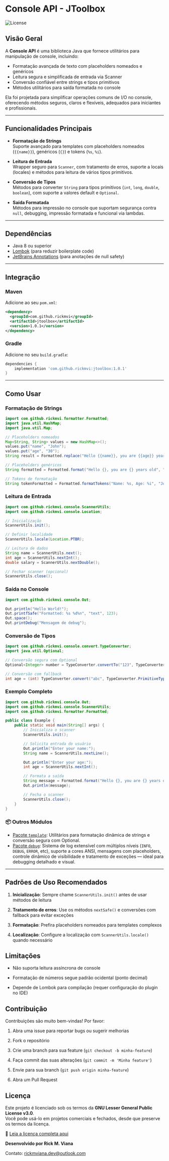 # Console API - JToolbox

![License](https://img.shields.io/badge/license-GPLv3-blue.svg)

## Visão Geral

A **Console API** é uma biblioteca Java que fornece utilitários para manipulação de console, incluindo:

- Formatação avançada de texto com placeholders nomeados e genéricos
- Leitura segura e simplificada de entrada via Scanner
- Conversão confiável entre strings e tipos primitivos
- Métodos utilitários para saída formatada no console

Ela foi projetada para simplificar operações comuns de I/O no console, oferecendo métodos seguros, claros e flexíveis, adequados para iniciantes e profissionais.

---

## Funcionalidades Principais

- **Formatação de Strings**  
  Suporte avançado para templates com placeholders nomeados (`{{name}}`), genéricos (`{}`) e tokens (`%s`, `%i`).

- **Leitura de Entrada**  
  Wrapper seguro para `Scanner`, com tratamento de erros, suporte a locais (locales) e métodos para leitura de vários tipos primitivos.

- **Conversão de Tipos**  
  Métodos para converter `String` para tipos primitivos (`int`, `long`, `double`, `boolean`), com suporte a valores default e `Optional`.

- **Saída Formatada**  
  Métodos para impressão no console que suportam segurança contra `null`, debugging, impressão formatada e funcional via lambdas.

---

## Dependências

- Java 8 ou superior  
- [Lombok](https://projectlombok.org/) (para reduzir boilerplate code)  
- [JetBrains Annotations](https://www.jetbrains.com/help/idea/nullable-and-notnull-annotations.html) (para anotações de null safety)

---

## Integração

### Maven

Adicione ao seu `pom.xml`:

```xml
<dependency>
  <groupId>com.github.rickmvi</groupId>
  <artifactId>jtoolbox</artifactId>
  <version>1.0.1</version>
</dependency> 
```

### Gradle

Adicione no seu `build.gradle`:

```gradle
dependencies {
    implementation 'com.github.rickmvi:jtoolbox:1.0.1'
}
```
___

## Como Usar
### Formatação de Strings

```java
import com.github.rickmvi.formatter.Formatted;
import java.util.HashMap;
import java.util.Map;

// Placeholders nomeados
Map<String, String> values = new HashMap<>();
values.put("name", "John");
values.put("age", "30");
String result = Formatted.replace("Hello {{name}}, you are {{age}} years old", values);

// Placeholders genéricos
String formatted = Formatted.format("Hello {}, you are {} years old", "John", 30);

// Tokens de formatação
String tokenFormatted = Formatted.formatTokens("Name: %s, Age: %i", "John", "30");
```

### Leitura de Entrada

```java
import com.github.rickmvi.console.ScannerUtils;
import com.github.rickmvi.console.Location;

// Inicialização
ScannerUtils.init();

// Definir localidade
ScannerUtils.locale(Location.PTBR);

// Leitura de dados
String name = ScannerUtils.next();
int age = ScannerUtils.nextInt();
double salary = ScannerUtils.nextDouble();

// Fechar scanner (opcional)
ScannerUtils.close();
```

### Saída no Console

```java
import com.github.rickmvi.console.Out;

Out.println("Hello World!");
Out.printfSafe("Formatted: %s %d%n", "text", 123);
Out.space();
Out.printDebug("Mensagem de debug");
```

### Conversão de Tipos

```java
import com.github.rickmvi.console.convert.TypeConverter;
import java.util.Optional;

// Conversão segura com Optional
Optional<Integer> number = TypeConverter.convertTo("123", TypeConverter.PrimitiveType.INT);

// Conversão com fallback
int age = (int) TypeConverter.convert("abc", TypeConverter.PrimitiveType.INT, 0);
```

### Exemplo Completo

```java
import com.github.rickmvi.console.Out;
import com.github.rickmvi.console.ScannerUtils;
import com.github.rickmvi.formatter.Formatted;

public class Example {
    public static void main(String[] args) {
        // Inicializa o scanner
        ScannerUtils.init();

        // Solicita entrada do usuário
        Out.println("Enter your name:");
        String name = ScannerUtils.nextLine();

        Out.println("Enter your age:");
        int age = ScannerUtils.nextInt();

        // Formata a saída
        String message = Formatted.format("Hello {}, you are {} years old", name, age);
        Out.println(message);

        // Fecha o scanner
        ScannerUtils.close();
    }
}
```

### 📦 Outros Módulos

- [Pacote `template`](/src/main/java/com/github/rickmvi/jtoolbox/template/README.md): Utilitários para formatação dinâmica de strings e conversão segura com Optional.
- [Pacote `debug`](/src/main/java/com/github/rickmvi/jtoolbox/debug/README.md): Sistema de log extensível com múltiplos níveis (`INFO`, `DEBUG`, `ERROR`, etc), suporte a cores ANSI, mensagens com placeholders, controle dinâmico de visibilidade e tratamento de exceções — ideal para debugging detalhado e visual.

___

## Padrões de Uso Recomendados

1. **Inicialização**: Sempre chame `ScannerUtils.init()` antes de usar métodos de leitura

2. **Tratamento de erros**: Use os métodos `nextSafe()` e conversões com fallback para evitar exceções

3. **Formatação**: Prefira placeholders nomeados para templates complexos

4. **Localização**: Configure a localização com `ScannerUtils.locale()` quando necessário

## Limitações

  - Não suporta leitura assíncrona de console

  - Formatação de números segue padrão ocidental (ponto decimal)

  - Depende de Lombok para compilação (requer configuração do plugin no IDE)

## Contribuição

Contribuições são muito bem-vindas!
Por favor:

  1. Abra uma issue para reportar bugs ou sugerir melhorias

  2. Fork o repositório

  3. Crie uma branch para sua feature (`git checkout -b minha-feature`)

  4. Faça commit das suas alterações (`git commit -m 'Minha feature'`)

  5. Envie para sua branch (`git push origin minha-feature`)

  5. Abra um Pull Request

## Licença

Este projeto é licenciado sob os termos da **GNU Lesser General Public License v3.0**.  
Você pode usá-lo em projetos comerciais e fechados, desde que preserve os termos da licença.

🔗 [Leia a licença completa aqui](https://www.gnu.org/licenses/lgpl-3.0.html)


**Desenvolvido por Rick M. Viana**

Contato: rickmviana.dev@outlook.com
